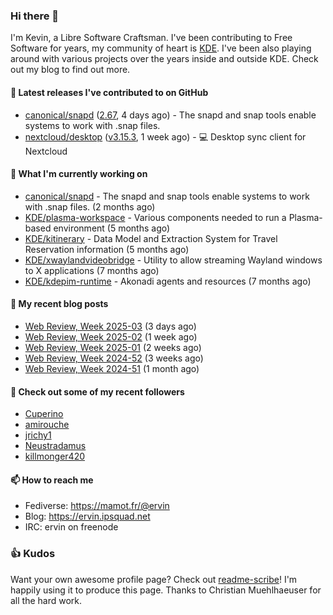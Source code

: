### Hi there 👋

I'm Kevin, a Libre Software Craftsman. I've been contributing to Free Software for years,
my community of heart is [KDE](https://kde.org). I've been also playing around with various
projects over the years inside and outside KDE. Check out my blog to find out more.

#### 🔭 Latest releases I've contributed to on GitHub

- [canonical/snapd](https://github.com/canonical/snapd) ([2.67](https://github.com/canonical/snapd/releases/tag/2.67), 4 days ago) - The snapd and snap tools enable systems to work with .snap files.
- [nextcloud/desktop](https://github.com/nextcloud/desktop) ([v3.15.3](https://github.com/nextcloud/desktop/releases/tag/v3.15.3), 1 week ago) - 💻 Desktop sync client for Nextcloud

#### 🌱 What I'm currently working on

- [canonical/snapd](https://github.com/canonical/snapd) - The snapd and snap tools enable systems to work with .snap files. (2 months ago)
- [KDE/plasma-workspace](https://github.com/KDE/plasma-workspace) - Various components needed to run a Plasma-based environment (5 months ago)
- [KDE/kitinerary](https://github.com/KDE/kitinerary) - Data Model and Extraction System for Travel Reservation information (5 months ago)
- [KDE/xwaylandvideobridge](https://github.com/KDE/xwaylandvideobridge) - Utility to allow streaming Wayland windows to X applications (7 months ago)
- [KDE/kdepim-runtime](https://github.com/KDE/kdepim-runtime) - Akonadi agents and resources (7 months ago)

#### 📜 My recent blog posts

- [Web Review, Week 2025-03](https://ervin.ipsquad.net/blog/2025/01/17/web-review-week-2025-03/) (3 days ago)
- [Web Review, Week 2025-02](https://ervin.ipsquad.net/blog/2025/01/10/web-review-week-2025-02/) (1 week ago)
- [Web Review, Week 2025-01](https://ervin.ipsquad.net/blog/2025/01/03/web-review-week-2025-01/) (2 weeks ago)
- [Web Review, Week 2024-52](https://ervin.ipsquad.net/blog/2024/12/27/web-review-week-2024-52/) (3 weeks ago)
- [Web Review, Week 2024-51](https://ervin.ipsquad.net/blog/2024/12/20/web-review-week-2024-51/) (1 month ago)

#### 👯 Check out some of my recent followers

- [Cuperino](https://github.com/Cuperino)
- [amirouche](https://github.com/amirouche)
- [jrichy1](https://github.com/jrichy1)
- [Neustradamus](https://github.com/Neustradamus)
- [killmonger420](https://github.com/killmonger420)

#### 📫 How to reach me

- Fediverse: https://mamot.fr/@ervin
- Blog: https://ervin.ipsquad.net
- IRC: ervin on freenode

### 👍 Kudos

Want your own awesome profile page? Check out [readme-scribe](https://github.com/muesli/readme-scribe)!
I'm happily using it to produce this page. Thanks to Christian Muehlhaeuser for all the hard work.

